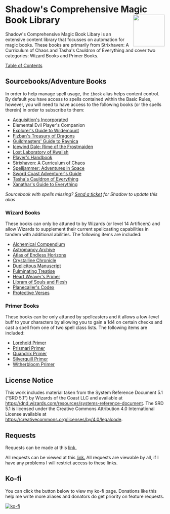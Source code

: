<h1>Shadow's Comprehensive Magic Book Library<img align="right" src="./Code/Images/image.png" width="100px"></h1>

Shadow's Comprehensive Magic Book Libary is an extensive content library that focusses on automation for magic books. These books are primarily from Strixhaven: A Curriculum of Chaos and Tasha's Cauldron of Everything and cover two categories: Wizard Books and Primer Books.

[Table of Contents](https://github.com/SethHartman13/Magic-Book-Library/blob/main/ToC.md)

## Sourcebooks/Adventure Books
In order to help manage spell usage, the `ibook` alias helps content control. By default you have access to spells contained within the Basic Rules, however, you will need to have access to the following books (or the spells therein) in order to subscribe to them:
- [Acquisition's Incorporated](https://www.dndbeyond.com/sources/ai)
- Elemental Evil Player's Companion
- [Explorer's Guide to Wildemount](https://www.dndbeyond.com/sources/egtw)
- [Fizban's Treasury of Dragons](www.dndbeyond.com/sources/ftod)
- [Guildmasters' Guide to Ravnica](https://www.dndbeyond.com/sources/ggtr)
- [Icewind Dale: Rime of the Frostmaiden](https://www.dndbeyond.com/sources/idrotf)
- [Lost Laboratory of Kwalish](https://www.dndbeyond.com/sources/llok)
- [Player's Handbook](https://www.dndbeyond.com/sources/phb)
- [Strixhaven: A Curriculum of Chaos](https://www.dndbeyond.com/sources/sacoc)
- [Spelljammer: Adventures in Space](https://www.dndbeyond.com/sources/sais)
- [Sword Coast Adventurer's Guide](https://www.dndbeyond.com/sources/scag)
- [Tasha's Cauldron of Everything](https://www.dndbeyond.com/sources/tcoe)
- [Xanathar's Guide to Everything](https://www.dndbeyond.com/sources/xgte)

*Sourcebook with spells missing? [Send a ticket]((https://forms.gle/YYkyPcBb1WHXWMYE6)) for Shadow to update this alias*

### Wizard Books

These books can only be attuned to by Wizards (or level 14 Artificers) and allow Wizards to supplement their current spellcasting capabilities in tandem with additional abilities. The following items are included:

- [Alchemical Compendium](https://www.dndbeyond.com/magic-items/2400596-alchemical-compendium)
- [Astromancy Archive](https://www.dndbeyond.com/magic-items/2400685-astromancy-archive)
- [Atlas of Endless Horizons](https://www.dndbeyond.com/magic-items/2400706-atlas-of-endless-horizons)
- [Crystalline Chronicle](https://www.dndbeyond.com/magic-items/2407470-crystalline-chronicle)
- [Duplicitous Manuscript](https://www.dndbeyond.com/magic-items/2412157-duplicitous-manuscript)
- [Fulminating Treatise](https://www.dndbeyond.com/magic-items/2412256-fulminating-treatise)
- [Heart Weaver's Primer](https://www.dndbeyond.com/magic-items/2412288-heart-weavers-primer)
- [Libram of Souls and Flesh](https://www.dndbeyond.com/magic-items/2412349-libram-of-souls-and-flesh)
- [Planecaller's Codex](https://www.dndbeyond.com/magic-items/2405636-planecallers-codex)
- [Protective Verses](https://www.dndbeyond.com/magic-items/2405662-protective-verses)

### Primer Books

These books can be only attuned by spellcasters and it allows a low-level buff to your characters by allowing you to gain a 1d4 on certain checks and cast a spell from one of two spell class lists. The following items are included:
- [Lorehold Primer](https://www.dndbeyond.com/magic-items/4239818-lorehold-primer)
- [Prismari Primer](https://www.dndbeyond.com/magic-items/4239821-prismari-primer)
- [Quandrix Primer](https://www.dndbeyond.com/magic-items/4239822-quandrix-primer)
- [Silverquill Primer](https://www.dndbeyond.com/magic-items/4239823-silverquill-primer)
- [Witherbloom Primer](https://www.dndbeyond.com/magic-items/4239825-witherbloom-primer)


## License Notice

This work includes material taken from the System Reference Document 5.1 (“SRD 5.1”) by Wizards of the Coast LLC and available at https://dnd.wizards.com/resources/systems-reference-document. The SRD 5.1 is licensed under the Creative Commons Attribution 4.0 International License available at https://creativecommons.org/licenses/by/4.0/legalcode.

## Requests
Requests can be made at this [link.](https://forms.gle/YYkyPcBb1WHXWMYE6)

All requests can be viewed at this  [link.](https://docs.google.com/spreadsheets/d/1OyW78hh1ARDHeDu4hF4X2TxcpYSrrArprs8pkQB3zo4/edit?usp=sharing) All requests are viewable by all, if I have any problems I will restrict access to these links.

## Ko-fi
You can click the button below to view my ko-fi page. Donations like this help me write more aliases and donators do get priority on feature requests.

[![ko-fi](https://ko-fi.com/img/githubbutton_sm.svg)](https://ko-fi.com/F2F6MG4NH)
